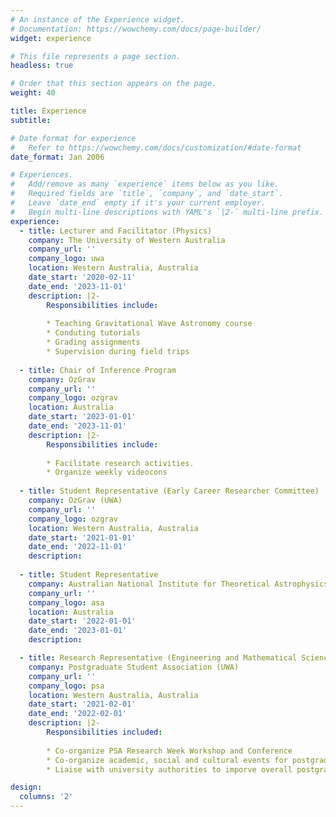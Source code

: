 ```yaml
---
# An instance of the Experience widget.
# Documentation: https://wowchemy.com/docs/page-builder/
widget: experience

# This file represents a page section.
headless: true

# Order that this section appears on the page.
weight: 40

title: Experience
subtitle:

# Date format for experience
#   Refer to https://wowchemy.com/docs/customization/#date-format
date_format: Jan 2006

# Experiences.
#   Add/remove as many `experience` items below as you like.
#   Required fields are `title`, `company`, and `date_start`.
#   Leave `date_end` empty if it's your current employer.
#   Begin multi-line descriptions with YAML's `|2-` multi-line prefix.
experience:
  - title: Lecturer and Facilitator (Physics)
    company: The University of Western Australia
    company_url: ''
    company_logo: uwa
    location: Western Australia, Australia
    date_start: '2020-02-11'
    date_end: '2023-11-01'
    description: |2-
        Responsibilities include:
        
        * Teaching Gravitational Wave Astronomy course
        * Conduting tutorials
        * Grading assignments
        * Supervision during field trips
        
  - title: Chair of Inference Program
    company: OzGrav
    company_url: ''
    company_logo: ozgrav
    location: Australia
    date_start: '2023-01-01'
    date_end: '2023-11-01'
    description: |2-
        Responsibilities include:
        
        * Facilitate research activities.
        * Organize weekly videocons
  
  - title: Student Representative (Early Career Researcher Committee)
    company: OzGrav (UWA)
    company_url: ''
    company_logo: ozgrav
    location: Western Australia, Australia
    date_start: '2021-01-01'
    date_end: '2022-11-01'
    description:
    
  - title: Student Representative
    company: Australian National Institute for Theoretical Astrophysics (ANITA)
    company_url: ''
    company_logo: asa
    location: Australia
    date_start: '2022-01-01'
    date_end: '2023-01-01'
    description:

  - title: Research Representative (Engineering and Mathematical Sciences)
    company: Postgraduate Student Association (UWA)
    company_url: ''
    company_logo: psa
    location: Western Australia, Australia
    date_start: '2021-02-01'
    date_end: '2022-02-01'
    description: |2-
        Responsibilities included:
        
        * Co-organize PSA Research Week Workshop and Conference
        * Co-organize academic, social and cultural events for postgraduate students
        * Liaise with university authorities to imporve overall postgraduate student research experience

design:
  columns: '2'
---
```

